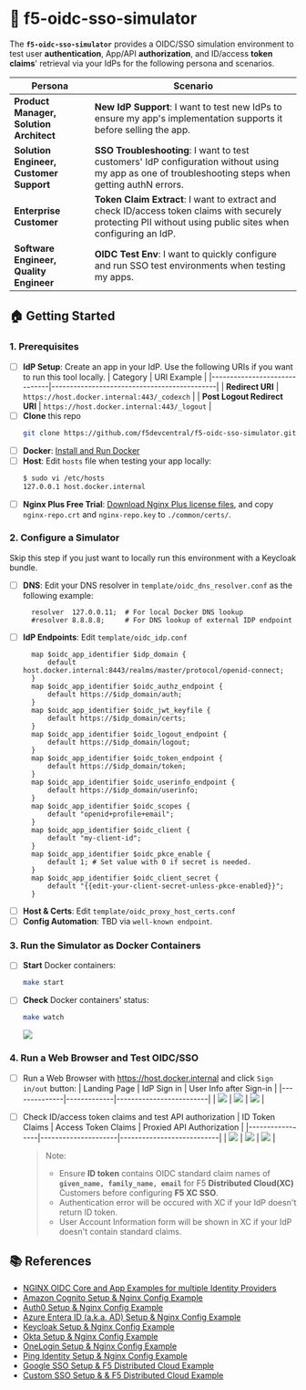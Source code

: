 # 🔐 f5-oidc-sso-simulator

The **`f5-oidc-sso-simulator`** provides a OIDC/SSO simulation environment to test user **authentication**, App/API **authorization**, and ID/access **token claims**' retrieval via your IdPs for the following persona and scenarios.

| Persona | Scenario |
|---------|----------|
| **Product Manager, Solution Architect** | **New IdP Support**: I want to test new IdPs to ensure my app's implementation supports it before selling the app. |
| **Solution Engineer, Customer Support** | **SSO Troubleshooting**: I want to test customers' IdP configuration without using my app as one of troubleshooting steps when getting authN errors. |
| **Enterprise Customer** | **Token Claim Extract**: I want to extract and check ID/access token claims with securely protecting PII without using public sites when configuring an IdP. |
| **Software Engineer, Quality Engineer** | **OIDC Test Env**: I want to quickly configure and run SSO test environments when testing my apps. |


## 🏠 Getting Started

### 1. Prerequisites
- [ ] **IdP Setup**: Create an app in your IdP. Use the following URIs if you want to run this tool locally.
  | Category                     | URI Example                                 |
  |------------------------------|---------------------------------------------|
  | **Redirect URI**             | `https://host.docker.internal:443/_codexch` |
  | **Post Logout Redirect URI** | `https://host.docker.internal:443/_logout`  |
- [ ] **Clone** this repo
  ```bash
  git clone https://github.com/f5devcentral/f5-oidc-sso-simulator.git
  ```
- [ ] **Docker**: [Install and Run Docker](https://docs.docker.com/engine/install/)
- [ ] **Host**: Edit `hosts` file when testing your app locally:
  ```bash
  $ sudo vi /etc/hosts
  127.0.0.1 host.docker.internal
  ```
- [ ] **Nginx Plus Free Trial**: [Download Nginx Plus license files](https://www.nginx.com/free-trial-request/), and copy `nginx-repo.crt` and `nginx-repo.key` to `./common/certs/`.

### 2. Configure a Simulator
Skip this step if you just want to locally run this environment with a Keycloak bundle.
- [ ] **DNS**: Edit your DNS resolver in `template/oidc_dns_resolver.conf` as the following example:
  ```nginx
    resolver  127.0.0.11;  # For local Docker DNS lookup
    #resolver 8.8.8.8;     # For DNS lookup of external IDP endpoint
  ```
- [ ] **IdP Endpoints**: Edit `template/oidc_idp.conf`
  ```nginx
    map $oidc_app_identifier $idp_domain {
        default host.docker.internal:8443/realms/master/protocol/openid-connect;
    }
    map $oidc_app_identifier $oidc_authz_endpoint {
        default https://$idp_domain/auth;
    }
    map $oidc_app_identifier $oidc_jwt_keyfile {
        default https://$idp_domain/certs;
    }
    map $oidc_app_identifier $oidc_logout_endpoint {
        default https://$idp_domain/logout;
    }
    map $oidc_app_identifier $oidc_token_endpoint {
        default https://$idp_domain/token;
    }
    map $oidc_app_identifier $oidc_userinfo_endpoint {
        default https://$idp_domain/userinfo;
    }
    map $oidc_app_identifier $oidc_scopes {
        default "openid+profile+email";
    }
    map $oidc_app_identifier $oidc_client {
        default "my-client-id";
    }
    map $oidc_app_identifier $oidc_pkce_enable {
        default 1; # Set value with 0 if secret is needed.
    }
    map $oidc_app_identifier $oidc_client_secret {
        default "{{edit-your-client-secret-unless-pkce-enabled}}";
    }
  ```
- [ ] **Host & Certs**: Edit `template/oidc_proxy_host_certs.conf`
- [ ] **Config Automation**: TBD via `well-known endpoint`.

### 3. Run the Simulator as Docker Containers
- [ ] **Start** Docker containers:
  ```bash
  make start
  ```
- [ ] **Check** Docker containers' status:
  ```bash
  make watch
  ```
  ![](./docs/img/make-watch.png)

### 4. Run a Web Browser and Test OIDC/SSO
- [ ] Run a Web Browser with https://host.docker.internal and click `Sign in/out` button:
  | Landing Page | IdP Sign in | User Info after Sign-in |
  |--------------|-------------|-------------------------|
  | ![](./docs/img/oidc-landing-page.png) | ![](./docs/img/oidc-kc-login.png) | ![](./docs/img/oidc-logged-in.png) |
- [ ] Check ID/access token claims and test API authorization
  | ID Token Claims | Access Token Claims | Proxied API Authorization |
  |-----------------|---------------------|---------------------------|
  | ![](./docs/img/oidc-id-token.png) | ![](./docs/img/oidc-access-token.png) | ![](./docs/img/oidc-api-authz.png) | 
  > Note: 
  > - Ensure **ID token** contains OIDC standard claim names of **`given_name, family_name, email`** for F5 **Distributed Cloud(XC)** Customers before configuring **F5 XC SSO**.
  > - Authentication error will be occured with XC if your IdP doesn't return ID token.
  > - User Account Information form will be shown in XC if your IdP doesn't contain standard claims.


## 📚 References
- [NGINX OIDC Core and App Examples for multiple Identity Providers](https://github.com/nginx-openid-connect)
- [Amazon Cognito Setup & Nginx Config Example](https://github.com/nginx-openid-connect/nginx-oidc-amazon-cognito)
- [Auth0 Setup & Nginx Config Example](https://github.com/nginx-openid-connect/nginx-oidc-auth0)
- [Azure Entera ID (a.k.a. AD) Setup & Nginx Config Example](https://github.com/nginx-openid-connect/nginx-oidc-azure-ad)
- [Keycloak Setup & Nginx Config Example](https://github.com/nginx-openid-connect/nginx-oidc-keycloak)
- [Okta Setup & Nginx Config Example](https://github.com/nginx-openid-connect/nginx-oidc-okta)
- [OneLogin Setup & Nginx Config Example](https://github.com/nginx-openid-connect/nginx-oidc-onelogin)
- [Ping Identity Setup & Nginx Config Example](https://github.com/nginx-openid-connect/nginx-oidc-ping-identity)
- [Google SSO Setup & F5 Distributed Cloud Example](https://docs.cloud.f5.com/docs/how-to/user-mgmt/sso-google)
- [Custom SSO Setup & & F5 Distributed Cloud Example](https://docs.cloud.f5.com/docs/how-to/user-mgmt/sso-custom)


